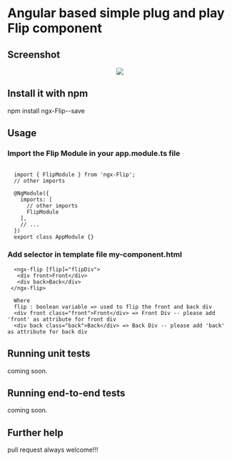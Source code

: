 

# Angular based simple plug and play Flip component

## Screenshot
<p align="center">
<img src ="https://github.com/ritsrivastava01/ngxFlip/blob/master/Flip.gif" /></p>

## Install it with npm
npm install ngx-Flip--save

## Usage
### Import the Flip Module in your app.module.ts file
```
  
  import { FlipModule } from 'ngx-Flip';
  // other imports 
  
  @NgModule({
    imports: [
      // other imports 
      FlipModule
    ],
    // ...
  })
  export class AppModule {}

```
### Add selector in template file my-component.html
```
  <ngx-flip [flip]="flipDiv">
   <div front>Front</div>
   <div back>Back</div>
 </ngx-flip>
 
  Where
  flip : boolean variable => used to flip the front and back div
  <div front class="front">Front</div> => Front Div -- please add 'front' as attribute for front div
  <div back class="back">Back</div> => Back Div -- please add 'back' as attribute for back div
```

## Running unit tests

coming soon. 

## Running end-to-end tests

coming soon.

## Further help

pull request always welcome!!!
